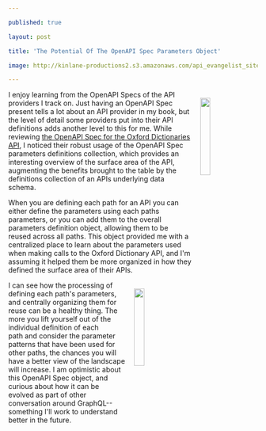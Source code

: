---
published: true
layout: post
title: 'The Potential Of The OpenAPI Spec Parameters Object'
image: http://kinlane-productions2.s3.amazonaws.com/api_evangelist_site/blog/screen_shot_2016_10_19_at_9.04.05_pm.png
---

<p><img style="padding: 15px;" src="https://kinlane-productions2.s3.amazonaws.com/api_evangelist_site/blog/screen_shot_2016_10_19_at_9.04.43_pm.png" alt="" width="20%" align="right" />
<p>I enjoy learning from the OpenAPI Specs of the API providers I track on. Just having an OpenAPI Spec present tells a lot about an API provider in my book, but the level of detail some providers put into their API definitions adds another level to this for me. While reviewing <a href="https://developer.oxforddictionaries.com/swagger/spec/public_doc_guest.json">the OpenAPI Spec for the Oxford Dictionaries API</a>, I noticed their robust usage of the OpenAPI Spec parameters definitions collection, which provides an interesting overview of the surface area of the API, augmenting the benefits brought to the table by the definitions collection of an APIs underlying data schema.
<p>When you are defining each path for an API you can either define the parameters using each paths parameters, or you can add them to the overall parameters definition object, allowing them to be reused across all paths. This object provided me with a centralized place to learn about the parameters used when making calls to the Oxford Dictionary API, and I'm assuming it helped them be more organized in how they defined the surface area of their APIs.
<p><img style="padding: 15px;" src="https://kinlane-productions2.s3.amazonaws.com/api_evangelist_site/blog/screen_shot_2016_10_19_at_9.04.05_pm.png" alt="" width="20%" align="right" />
<p>I can see how the processing of defining each path's parameters, and centrally organizing them for reuse can be a healthy thing. The more you lift yourself out of the individual&nbsp;definition&nbsp;of each path&nbsp;and consider the parameter patterns that have been used for other paths, the chances you will have a better view of the landscape will increase. I am optimistic about this OpenAPI Spec object, and curious about how it can be evolved as part of other conversation around GraphQL--something I'll work to understand better in the future.

